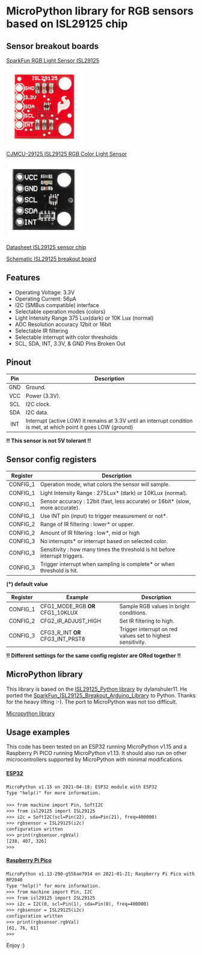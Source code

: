 # MicroPython library for RGB sensors based on ISL29125 chip

## Sensor breakout boards

[SparkFun RGB Light Sensor ISL29125](https://www.sparkfun.com/products/12829)

![SparkFun](images/sparkfun_ISL29125.jpg)

[CJMCU-29125 ISL29125 RGB Color Light Sensor](https://www.banggood.com/CJMCU-29125-ISL29125-RGB-Color-Light-Sensor-Red-Green-Blue-Three-color-Light-Sensor-Module-p-1236412.html?cur_warehouse=CN)

![CJMCU-29125](images/cjmcu-19125.jpg)

[Datasheet ISL29125 sensor chip](resources/isl29125_datasheet.pdf)

[Schematic ISL29125 breakout board](resources/ISL29125_Breakout-v10.pdf)


## Features
* Operating Voltage: 3.3V
* Operating Current: 56µA
* I2C (SMBus compatible) interface
* Selectable operation modes (colors) 
* Light Intensity Range 375 Lux(dark) or 10K Lux (normal)
* ADC Resolution accuracy 12bit or 16bit
* Selectable IR filtering
* Selectable interrupt with color thresholds
* SCL, SDA, INT, 3.3V, & GND Pins Broken Out

## Pinout
Pin|Description
:--:|-----------
GND|Ground.
VCC|Power (3.3V).
SCL|I2C clock.
SDA|I2C data.
INT|Interrupt (active LOW) It remains at 3.3V until an interrupt condition is met, at which point it goes LOW (ground)

__!! This sensor is not 5V tolerant !!__

## Sensor config registers
Register|Description
:------:|-----------
CONFIG_1|Operation mode, what colors the sensor will sample.
CONFIG_1|Light Intensity Range : 275Lux* (dark) or 10KLux (normal).
CONFIG_1|Sensor accuracy : 12bit (fast, less accurate) or 16bit* (slow, more accurate).
CONFIG_1|Use INT pin (input) to trigger measurement or not*.
CONFIG_2|Range of IR filtering : lower* or upper.
CONFIG_2|Amount of IR filtering : low*, mid or high
CONFIG_3|No interrupts* or interrupt based on selected color.
CONFIG_3|Sensitivity : how many times the threshold is hit before interrupt triggers.
CONFIG_3|Trigger interrupt when sampling is complete* or when threshold is hit.

__(*) default value__

Register|Example|Description
:------:|-----------|-----------
CONFIG_1|CFG1_MODE_RGB __OR__ CFG1_10KLUX|Sample RGB values in bright conditions.
CONFIG_2|CFG2_IR_ADJUST_HIGH|Set IR filtering to high.
CONFIG_3|CFG3_R_INT __OR__ CFG3_INT_PRST8|Trigger interrupt on red values set to highest sensitivity.

__!! Different settings for the same config register are ORed together !!__

## MicroPython library

This library is based on the [ISL29125_Python library](https://github.com/dylanshuler11/ISL29125_Python) by dylanshuler11. 
He ported the  [SparkFun_ISL29125_Breakout_Arduino_Library](https://github.com/sparkfun/SparkFun_ISL29125_Breakout_Arduino_Library) to Python. Thanks for the heavy lifting :-). The port to MicroPython was not too difficult.

[Micropython library](isl29125.py)

## Usage examples

This code has been tested on an ESP32 running MicroPython v1.15 and a Raspberry Pi PICO running MicroPython v1.13. It should also run on other microcontrollers supported by MicroPython with minimal modifications.

#### [ESP32](esp32_isl29125.py)

```
MicroPython v1.15 on 2021-04-18; ESP32 module with ESP32
Type "help()" for more information.

>>> from machine import Pin, SoftI2C
>>> from isl29125 import ISL29125
>>> i2c = SoftI2C(scl=Pin(22), sda=Pin(21), freq=400000)
>>> rgbsensor = ISL29125(i2c)
configuration written
>>> print(rgbsensor.rgbVal)
[238, 407, 326]
>>>
```

#### [Raspberry Pi Pico](pico_isl29125.py)

```
MicroPython v1.13-290-g556ae7914 on 2021-01-21; Raspberry Pi Pico with RP2040
Type "help()" for more information.
>>> from machine import Pin, I2C
>>> from isl29125 import ISL29125
>>> i2c = I2C(0, scl=Pin(1), sda=Pin(0), freq=400000)
>>> rgbsensor = ISL29125(i2c)
configuration written
>>> print(rgbsensor.rgbVal)
[61, 76, 61]
>>> 
```

Enjoy :)
